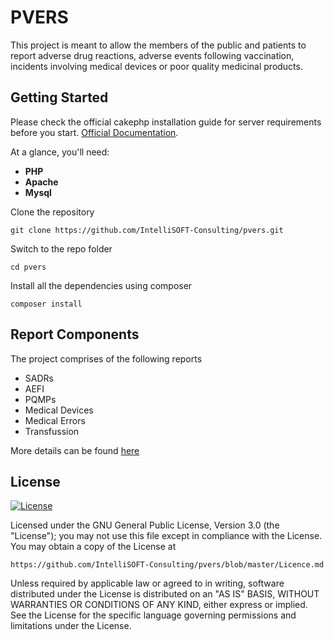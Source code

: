 # PVERS
This project is meant to allow the members of the public and patients to report adverse drug reactions, adverse events following vaccination, incidents involving medical devices or poor quality medicinal products.

## Getting Started 
Please check the official cakephp installation guide for server requirements before you start. [Official Documentation](https://book.cakephp.org/2/en/installation.html).

At a glance, you'll need:
- **PHP**
- **Apache**
- **Mysql**

Clone the repository

    git clone https://github.com/IntelliSOFT-Consulting/pvers.git

Switch to the repo folder

    cd pvers

Install all the dependencies using composer

    composer install


## Report Components

The project comprises of the following reports
- SADRs
- AEFI 
- PQMPs
- Medical Devices
- Medical Errors
- Transfussion 

More details can be found [here](https://pv.pharmacyboardkenya.org/pages/about)
 
## License
[![License](http://img.shields.io/:license-gnu-blue.svg?style=flat-square)](http://badges.gnu-license.org) 

Licensed under the GNU General Public License, Version 3.0 (the "License");
you may not use this file except in compliance with the License.
You may obtain a copy of the License at

    https://github.com/IntelliSOFT-Consulting/pvers/blob/master/Licence.md

Unless required by applicable law or agreed to in writing, software
distributed under the License is distributed on an "AS IS" BASIS,
WITHOUT WARRANTIES OR CONDITIONS OF ANY KIND, either express or implied.
See the License for the specific language governing permissions and
limitations under the License.
